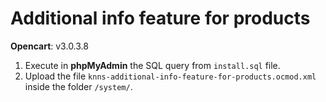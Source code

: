 # Additional info feature for products

**Opencart**: v3.0.3.8  

1. Execute in **phpMyAdmin** the SQL query from `install.sql` file.  
2. Upload the file `knns-additional-info-feature-for-products.ocmod.xml` inside the folder `/system/`.
